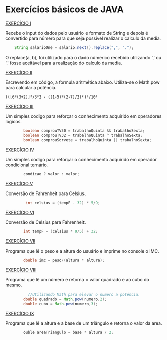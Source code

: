 # Exercícios básicos de JAVA

[EXERCÍCIO I](https://github.com/cmarih/exercicios-java/blob/master/src/desafioConversao.java) 

Recebe o input do dados pelo usuário e formato de String e depois é convertido para número
para que seja possível realizar o calculo da media.
~~~~JAVA
    String salarioOne = salario.next().replace(",", ".");
~~~~

O replace(a, b), foi utilizado para o dado númerico recebido
utilizando ',' ou '.' fosse aceitável para a realização do 
calculo da media.

[EXERCÍCIO II](https://github.com/cmarih/exercicios-java/blob/master/src/desafioAritmetico.java)

Escrevendo em código, a formula aritmética abaixo. 
Utiliza-se o Math.pow para calcular a potência.

~~~~
(([6*(3+2)]²/3*2 - ((1-5)*(2-7)/2)²)³/10³
~~~~

[EXERCÍCIO III](https://github.com/cmarih/exercicios-java/blob/master/src/desafioLogicos.java)

Um simples codigo para reforçar o conhecimento adquirido em operadores
lógicos.

~~~~JAVA
        boolean comprouTV50 = trabalhoQuinta && trabalhoSexta;
        boolean comprouTV32 = trabalhoQuinta ^ trabalhoSexta;
        boolean comprouSorvete = trabalhoQuinta || trabalhoSexta;
~~~~

[EXERCÍCIO IV](https://github.com/cmarih/exercicios-java/commit/4343677554d6d0c644ea067bad4e4dfce05b7cda)

Um simples codigo para reforçar o conhecimento adquirido em operador condicional ternário.

~~~~JAVA
        condicao ? valor : valor;
~~~~

[EXERCÍCIO V](https://github.com/cmarih/exercicios-java/commit/ad9be30c0829471c95a6a491e7f62da9f4519a9b)

Conversão de Fahrenheit para Celsius.

~~~~JAVA
         int celsius = (tempF - 32) * 5/9;
~~~~

[EXERCÍCIO VI](https://github.com/cmarih/exercicios-java/commit/09ac44d1ded533c8ccdd9f745a3ec94a6e985f53)

Conversão de Celsius para Fahrenheit.

~~~~JAVA
        int tempF = (celsius * 9/5) + 32;
~~~~

[EXERCÍCIO VII](https://github.com/cmarih/exercicios-java/commit/0a68ad578c1133f915bb1b72421e1640bf1b8d25)

Programa que lê o peso e a altura do usuário e imprime no console o IMC.

~~~~JAVA
        double imc = peso/(altura * altura);
~~~~

[EXERCÍCIO VIII](https://github.com/cmarih/exercicios-java/commit/19ccb3e0662211c1f3775f8849bfa05e5d97d3f7)

Programa que lê um número e retorna o valor quadrado e ao cubo do mesmo.

~~~~JAVA
          //Utilizando Math para elevar o numero a potência.
        double quadrado = Math.pow(numero,2);
        double cubo = Math.pow(numero,3);
~~~~

[EXERCÍCIO IX](https://github.com/cmarih/exercicios-java/commit/1cc1459eb8778978b8313c7d8c95c1b0a775da9f)

Programa que lê a altura e a base de um triângulo e retorna o valor da area.

~~~~JAVA
        ouble areaTriangulo = base * altura / 2;
~~~~